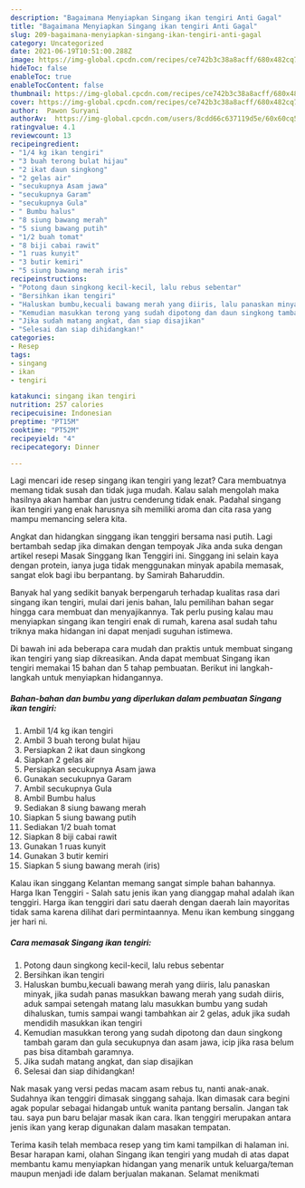 ```yaml
---
description: "Bagaimana Menyiapkan Singang ikan tengiri Anti Gagal"
title: "Bagaimana Menyiapkan Singang ikan tengiri Anti Gagal"
slug: 209-bagaimana-menyiapkan-singang-ikan-tengiri-anti-gagal
category: Uncategorized
date: 2021-06-19T10:51:00.288Z
image: https://img-global.cpcdn.com/recipes/ce742b3c38a8acff/680x482cq70/singang-ikan-tengiri-foto-resep-utama.jpg
hideToc: false
enableToc: true
enableTocContent: false
thumbnail: https://img-global.cpcdn.com/recipes/ce742b3c38a8acff/680x482cq70/singang-ikan-tengiri-foto-resep-utama.jpg
cover: https://img-global.cpcdn.com/recipes/ce742b3c38a8acff/680x482cq70/singang-ikan-tengiri-foto-resep-utama.jpg
author:  Pawon Suryani
authorAv:  https://img-global.cpcdn.com/users/8cdd66c637119d5e/60x60cq50/avatar.jpg
ratingvalue: 4.1
reviewcount: 13
recipeingredient:
- "1/4 kg ikan tengiri"
- "3 buah terong bulat hijau"
- "2 ikat daun singkong"
- "2 gelas air"
- "secukupnya Asam jawa"
- "secukupnya Garam"
- "secukupnya Gula"
- " Bumbu halus"
- "8 siung bawang merah"
- "5 siung bawang putih"
- "1/2 buah tomat"
- "8 biji cabai rawit"
- "1 ruas kunyit"
- "3 butir kemiri"
- "5 siung bawang merah iris"
recipeinstructions:
- "Potong daun singkong kecil-kecil, lalu rebus sebentar"
- "Bersihkan ikan tengiri"
- "Haluskan bumbu,kecuali bawang merah yang diiris, lalu panaskan minyak, jika sudah panas masukkan bawang merah yang sudah diiris, aduk sampai setengah matang lalu masukkan bumbu yang sudah dihaluskan, tumis sampai wangi tambahkan air 2 gelas, aduk jika sudah mendidih masukkan ikan tengiri"
- "Kemudian masukkan terong yang sudah dipotong dan daun singkong tambah garam dan gula secukupnya dan asam jawa, icip jika rasa belum pas bisa ditambah garamnya."
- "Jika sudah matang angkat, dan siap disajikan"
- "Selesai dan siap dihidangkan!"
categories:
- Resep
tags:
- singang
- ikan
- tengiri

katakunci: singang ikan tengiri 
nutrition: 257 calories
recipecuisine: Indonesian
preptime: "PT15M"
cooktime: "PT52M"
recipeyield: "4"
recipecategory: Dinner

---
```



Lagi mencari ide resep singang ikan tengiri yang lezat? Cara membuatnya memang tidak susah dan tidak juga mudah. Kalau salah mengolah maka hasilnya akan hambar dan justru cenderung tidak enak. Padahal singang ikan tengiri yang enak harusnya sih memiliki aroma dan cita rasa yang mampu memancing selera kita.


Angkat dan hidangkan singgang ikan tenggiri bersama nasi putih. Lagi bertambah sedap jika dimakan dengan tempoyak Jika anda suka dengan artikel resepi Masak Singgang Ikan Tenggiri ini. Singgang ini selain kaya dengan protein, ianya juga tidak menggunakan minyak apabila memasak, sangat elok bagi ibu berpantang. by Samirah Baharuddin.

Banyak hal yang sedikit banyak berpengaruh terhadap kualitas rasa dari singang ikan tengiri, mulai dari jenis bahan, lalu pemilihan bahan segar hingga cara membuat dan menyajikannya. Tak perlu pusing kalau mau menyiapkan singang ikan tengiri enak di rumah, karena asal sudah tahu triknya maka hidangan ini dapat menjadi suguhan istimewa.


Di bawah ini ada beberapa cara mudah dan praktis untuk membuat singang ikan tengiri yang siap dikreasikan. Anda dapat membuat Singang ikan tengiri memakai 15 bahan dan 5 tahap pembuatan. Berikut ini langkah-langkah untuk menyiapkan hidangannya.

<!--inarticleads1-->

##### Bahan-bahan dan bumbu yang diperlukan dalam pembuatan Singang ikan tengiri:

1. Ambil 1/4 kg ikan tengiri
1. Ambil 3 buah terong bulat hijau
1. Persiapkan 2 ikat daun singkong
1. Siapkan 2 gelas air
1. Persiapkan secukupnya Asam jawa
1. Gunakan secukupnya Garam
1. Ambil secukupnya Gula
1. Ambil  Bumbu halus
1. Sediakan 8 siung bawang merah
1. Siapkan 5 siung bawang putih
1. Sediakan 1/2 buah tomat
1. Siapkan 8 biji cabai rawit
1. Gunakan 1 ruas kunyit
1. Gunakan 3 butir kemiri
1. Siapkan 5 siung bawang merah (iris)


Kalau ikan singgang Kelantan memang sangat simple bahan bahannya. Harga Ikan Tenggiri - Salah satu jenis ikan yang dianggap mahal adalah ikan tenggiri. Harga ikan tenggiri dari satu daerah dengan daerah lain mayoritas tidak sama karena dilihat dari permintaannya. Menu ikan kembung singgang jer hari ni. 

<!--inarticleads2-->

##### Cara memasak Singang ikan tengiri:

1. Potong daun singkong kecil-kecil, lalu rebus sebentar
1. Bersihkan ikan tengiri
1. Haluskan bumbu,kecuali bawang merah yang diiris, lalu panaskan minyak, jika sudah panas masukkan bawang merah yang sudah diiris, aduk sampai setengah matang lalu masukkan bumbu yang sudah dihaluskan, tumis sampai wangi tambahkan air 2 gelas, aduk jika sudah mendidih masukkan ikan tengiri
1. Kemudian masukkan terong yang sudah dipotong dan daun singkong tambah garam dan gula secukupnya dan asam jawa, icip jika rasa belum pas bisa ditambah garamnya.
1. Jika sudah matang angkat, dan siap disajikan
1. Selesai dan siap dihidangkan!

Nak masak yang versi pedas macam asam rebus tu, nanti anak-anak. Sudahnya ikan tenggiri dimasak singgang sahaja. Ikan dimasak cara begini agak popular sebagai hidangab untuk wanita pantang bersalin. Jangan tak tau. saya pun baru belajar masak ikan cara. Ikan tenggiri merupakan antara jenis ikan yang kerap digunakan dalam masakan tempatan. 

Terima kasih telah membaca resep yang tim kami tampilkan di halaman ini. Besar harapan kami, olahan Singang ikan tengiri yang mudah di atas dapat membantu kamu menyiapkan hidangan yang menarik untuk keluarga/teman maupun menjadi ide dalam berjualan makanan. Selamat menikmati
